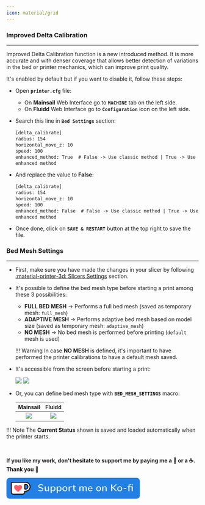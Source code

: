 ```yaml
---
icon: material/grid
---
```


### Improved Delta Calibration
<hr>

Improved Delta Calibration function is a new introduced method. It is more accurate and with denser coverage that allows better detection of variations in the bed or printer mechanics, which can improve print quality.

It's enabled by default but if you want to disable it, follow these steps:

- Open **`printer.cfg`** file:

    - On **Mainsail** Web Interface go to **`MACHINE`** tab on the left side.
    - On **Fluidd** Web Interface go to **`Configuration`** icon on the left side.

- Search this line in **`Bed Settings`** section:

    ``` title="printer.cfg" hl_lines="5"
    [delta_calibrate]
	radius: 154
	horizontal_move_z: 10
	speed: 100
	enhanced_method: True  # False -> Use classic method | True -> Use enhanced method
    ```
 
- And replace the value to **False**:

    ``` title="printer.cfg" hl_lines="5"
    [delta_calibrate]
	radius: 154
	horizontal_move_z: 10
	speed: 100
	enhanced_method: False  # False -> Use classic method | True -> Use enhanced method
    ```

- Once done, click on **`SAVE & RESTART`** button at the top right to save the file.


### Bed Mesh Settings
<hr>

- First, make sure you have made the changes in your slicer by following <a href="../slicers-settings">:material-printer-3d: Slicers Settings</a> section.

- It's possible to define the bed mesh type before starting a print among these 3 possibilities:

	- **FULL BED MESH** → Performs a full bed mesh (saved as temporary mesh: `full_mesh`)
	- **ADAPTIVE MESH** → Performs adaptive bed mesh based on model size (saved as temporary mesh: `adaptive_mesh`)
	- **NO MESH** → No bed mesh is performed before printing (`default` mesh is used)

	!!! Warning
        In case **NO MESH** is defined, it's important to have performed the printer calibrations to have a default mesh saved.
  
- It's accessible from the screen before starting a print:

	<img width="600" src="../assets/images/bed-mesh-01.png">

	<img width="600" src="../assets/images/bed-mesh-02.png">

- Or, you can define bed mesh type with **`BED_MESH_SETTINGS`** macro:

	| Mainsail | Fluidd |
	| :---------: | :---------: |
	| <img width="400" src="../assets/images/bed-mesh-03.png"> | <img width="400" src="../assets/images/bed-mesh-04.png"> |

!!! Note
    The **Current Status** shown is saved and loaded automatically when the printer starts.

<br />

**If you like my work, don't hesitate to support me by paying me a 🍺 or a ☕. Thank you 🙂**

<a href="https://ko-fi.com/guilouz" target="_blank"><img width="350" src="../assets/images/ko-fi.png"></a>

